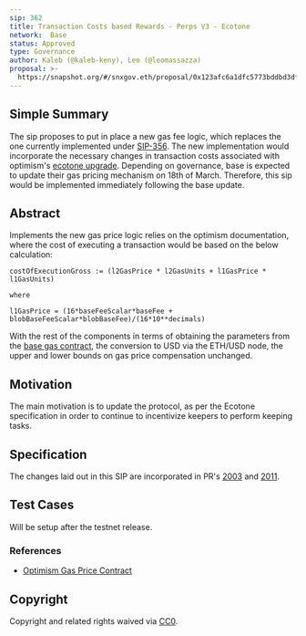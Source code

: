 ```yaml
---
sip: 362
title: Transaction Costs based Rewards - Perps V3 - Ecotone
network:  Base
status: Approved
type: Governance
author: Kaleb (@kaleb-keny), Leo (@leomassazza)
proposal: >-
  https://snapshot.org/#/snxgov.eth/proposal/0x123afc6a1dfc5773bddbd3dfd90724ce4c50938b590c855964b3380edfc81911
---
```


## Simple Summary

The sip proposes to put in place a new gas fee logic, which replaces the one currently implemented under [SIP-356](https://sips.synthetix.io/sips/sip-356/). The new implementation would incorporate the necessary changes in transaction costs associated with optimism's [ecotone upgrade](https://docs.optimism.io/stack/transactions/fees#ecotone). Depending on governance, base is expected to update their gas pricing mechanism on 18th of March. Therefore, this sip would be implemented immediately following the base update.

## Abstract

<!--A short (~200 word) description of the proposed change, the abstract should clearly describe the proposed change. This is what *will* be done if the SIP is implemented, not *why* it should be done or *how* it will be done. If the SIP proposes deploying a new contract, write, "we propose to deploy a new contract that will do x".-->

Implements the new gas price logic relies on the optimism documentation, where the cost of executing a transaction would be based on the below calculation:

```
costOfExecutionGross := (l2GasPrice * l2GasUnits + l1GasPrice * l1GasUnits)

where

l1GasPrice = (16*baseFeeScalar*baseFee + blobBaseFeeScalar*blobBaseFee)/(16*10**decimals)
```
With the rest of the components in terms of obtaining the parameters from the [base gas contract](https://basescan.org/address/0x420000000000000000000000000000000000000F), the conversion to USD via the ETH/USD node, the upper and lower bounds on gas price compensation unchanged.

## Motivation

The main motivation is to update the protocol, as per the Ecotone specification in order to continue to incentivize keepers to perform keeping tasks.

## Specification

The changes laid out in this SIP are incorporated in PR's [2003](https://github.com/Synthetixio/synthetix-v3/pull/2003/files) and [2011](https://github.com/Synthetixio/synthetix-v3/pull/2011).


## Test Cases

Will be setup after the testnet release.

### References
- [Optimism Gas Price Contract](https://vscode.blockscan.com/optimism-testnet/0xb528d11cc114e026f138fe568744c6d45ce6da7a)


## Copyright

Copyright and related rights waived via [CC0](https://creativecommons.org/publicdomain/zero/1.0/).
